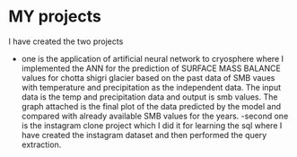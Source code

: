 # MY projects
I have created the two projects 
- one is the application of artificial neural network to cryosphere where I implemented the ANN for the prediction of SURFACE MASS BALANCE values for chotta shigri glacier based on the past data of SMB vaues with temperature and precipitation as the independent data. The input data is the temp and precipitation data and output is smb values. The graph attached is the final plot of the data predicted by the model and compared with already available SMB values for the years.
-second one is the instagram clone project which I did it for learning the sql where I have created the instagram dataset and then performed the query extraction.
